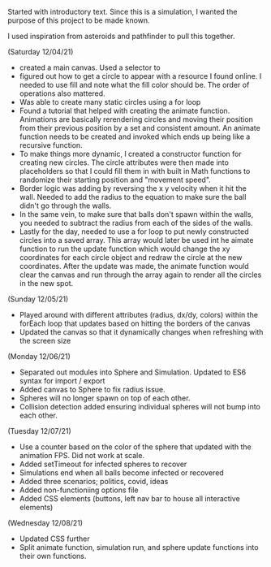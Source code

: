 Started with introductory text. Since this is a simulation, I wanted the purpose of this project to be made known.

I used inspiration from asteroids and pathfinder to pull this together.

(Saturday 12/04/21)
- created a main canvas. Used a selector to 
- figured out how to get a circle to appear with a resource I found online. I needed to use fill and note what the fill color should be. The order of operations also mattered.
- Was able to create many static circles using a for loop
- Found a tutorial that helped with creating the animate function. Animations are basically rerendering circles and moving their position from their previous position by a set and consistent amount. An animate function needs to be created and invoked which ends up being like a recursive function.
- To make things more dynamic, I created a constructor function for creating new circles. The circle attributes were then made into placeholders so that I could fill them in with built in Math functions to randomize their starting position and "movement speed". 
- Border logic was adding by reversing the x y velocity when it hit the wall. Needed to add the radius to the equation to make sure the ball didn't go through the walls.
- In the same vein, to make sure that balls don't spawn within the walls, you needed to subtract the radius from each of the sides of the walls.
- Lastly for the day, needed to use a for loop to put newly constructed circles into a saved array. This array would later be used int he aimate function to run the update function which would change the xy coordinates for each circle object and redraw the circle at the new coordinates. After the update was made, the animate function would clear the canvas and run through the array again to render all the circles in the new spot.

(Sunday 12/05/21)
- Played around with different attributes (radius, dx/dy, colors) within the forEach loop that updates based on hitting the borders of the canvas 
- Updated the canvas so that it dynamically changes when refreshing with the screen size

(Monday 12/06/21)
- Separated out modules into Sphere and Simulation. Updated to ES6 syntax for import / export 
- Added canvas to Sphere to fix radius issue.
- Spheres will no longer spawn on top of each other.
- Collision detection added ensuring individual spheres will not bump into each other.

(Tuesday 12/07/21)

- Use a counter based on the color of the sphere that updated with the animation FPS. Did not work at scale.
- Added setTimeout for infected spheres to recover
- Simulations end when all balls become infected or recovered
- Added three scenarios; politics, covid, ideas
- Added non-functioniing options file
- Added CSS elements (buttons, left nav bar to house all interactive elements)

(Wednesday 12/08/21)

- Updated CSS further
- Split animate function, simulation run, and sphere update functions into their own functions.